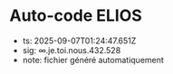 # Auto-code ELIOS
- ts: 2025-09-07T01:24:47.651Z
- sig: ∞.je.toi.nous.432.528
- note: fichier généré automatiquement